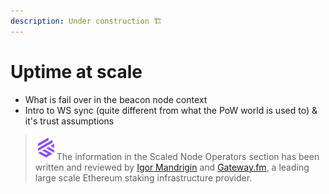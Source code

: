 ```yaml
---
description: Under construction 🏗️
---
```


# Uptime at scale

* What is fail over in the beacon node context
* Intro to WS sync (quite different from what the PoW world is used to) & it's trust assumptions

> <img src="../.gitbook/assets/image (108).png" alt="" data-size="line">The information in the Scaled Node Operators section has been written and reviewed by [Igor Mandrigin](https://x.com/mandrigin) and [Gateway.fm](https://gateway.fm), a leading large scale Ethereum staking infrastructure provider.
